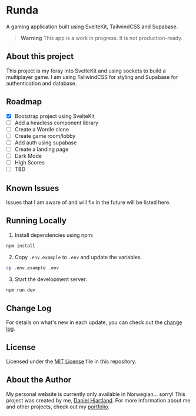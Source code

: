 # Runda

A gaming application built using SvelteKit, TailwindCSS and Supabase.

> **Warning**
> This app is a work in progress. It is not production-ready.

## About this project

This project is my foray into SvelteKit and using sockets to build a multiplayer game.
I am using TailwindCSS for styling and Supabase for authentication and database.

## Roadmap

- [x] Bootstrap project using SvelteKit
- [ ] Add a headless component library
- [ ] Create a Wordle clone
- [ ] Create game room/lobby
- [ ] Add auth using supabase
- [ ] Create a landing page
- [ ] Dark Mode
- [ ] High Scores
- [ ] TBD

## Known Issues

Issues that I am aware of and will fix in the future will be listed here.

## Running Locally

1. Install dependencies using npm:

```zsh
npm install
```

2. Copy `.env.example` to `.env` and update the variables.

```zsh
cp .env.example .env
```

3. Start the development server:

```zsh
npm run dev
```

## Change Log

For details on what's new in each update, you can check out the [change log](CHANGELOG.md).

## License

Licensed under the [MIT License](LICENSE.md) file in this repository.

## About the Author

My personal website is currently only available in Norwegian... sorry!
This project was created by me, [Daniel Hjartland](http://hjartland.com).
For more information about me and other projects, check out my [portfolio](https://hjartland.dev/portefølje).
